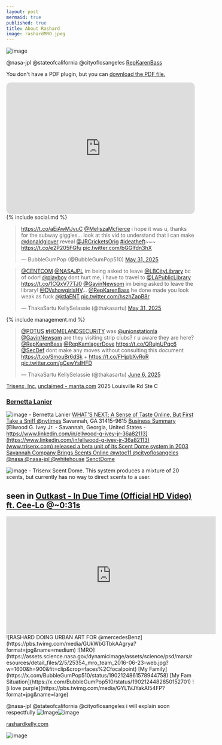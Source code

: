 ```yaml
---
layout: post
mermaid: true
published: true
title: About Rashard
image: rashardMRO.jpeg
---
```




![image](https://github.com/user-attachments/assets/5be21c81-f8bd-4505-b33f-2fe7c7e1350e)

@nasa-jpl @stateofcalifornia @cityoflosangeles [RepKarenBass](https://archive.org/details/image-1-01)

<object data="https://ia601200.us.archive.org/27/items/Contacting_MRO_n_RUST_SAMPLES_LARiVER_My_TECHSTACK/techstack_postcovidSimpleScanStation20250625110815.pdf" type="application/pdf" width="350" height="400">
<p>You don't have a PDF plugin, but you can <a href="https://ia601200.us.archive.org/27/items/Contacting_MRO_n_RUST_SAMPLES_LARiVER_My_TECHSTACK/techstack_postcovidSimpleScanStation20250625110815.pdf">download the PDF file.</a></p></object>


<iframe style="border-radius:12px" src="https://open.spotify.com/embed/track/1gkn90ExKRNAOlhDs4RoW0?utm_source=generator" width="100%" height="352" frameBorder="0" allowfullscreen="" allow="autoplay; clipboard-write; encrypted-media; fullscreen; picture-in-picture" loading="lazy"></iframe>
{% include social.md %}
<blockquote class="twitter-tweet"><p lang="en" dir="ltr"><a href="https://t.co/aEiAwMJvuC">https://t.co/aEiAwMJvuC</a> <a href="https://twitter.com/MeliszaMcfierce?ref_src=twsrc%5Etfw">@MeliszaMcfierce</a> i hope it was u, thanks for the subway giggles... look at this vid to understand that i can make <a href="https://twitter.com/donaldglover?ref_src=twsrc%5Etfw">@donaldglover</a> reveal <a href="https://twitter.com/JRCricketsOrig?ref_src=twsrc%5Etfw">@JRCricketsOrig</a> <a href="https://twitter.com/hashtag/ideatheft?src=hash&amp;ref_src=twsrc%5Etfw">#ideatheft</a>~~~ <a href="https://t.co/e2P205FGfu">https://t.co/e2P205FGfu</a> <a href="https://t.co/bGGIfdn3hX">pic.twitter.com/bGGIfdn3hX</a></p>&mdash; BubbleGumPop (@BubbleGumPop510) <a href="https://twitter.com/BubbleGumPop510/status/1928872292223955399?ref_src=twsrc%5Etfw">May 31, 2025</a></blockquote> <script async src="https://platform.twitter.com/widgets.js" charset="utf-8"></script>
<blockquote class="twitter-tweet"><p lang="en" dir="ltr"><a href="https://twitter.com/CENTCOM?ref_src=twsrc%5Etfw">@CENTCOM</a> <a href="https://twitter.com/NASAJPL?ref_src=twsrc%5Etfw">@NASAJPL</a> im being asked to leave <a href="https://twitter.com/LBCityLibrary?ref_src=twsrc%5Etfw">@LBCityLibrary</a> bc of odor! <a href="https://twitter.com/Playboy?ref_src=twsrc%5Etfw">@playboy</a> dont hurt me, i have to travel to <a href="https://twitter.com/LAPublicLibrary?ref_src=twsrc%5Etfw">@LAPublicLibrary</a> <a href="https://t.co/1CQxV77TJ0">https://t.co/1CQxV77TJ0</a> <a href="https://twitter.com/GavinNewsom?ref_src=twsrc%5Etfw">@GavinNewsom</a> im being asked to leave the library! <a href="https://twitter.com/DVshowgirlsHV?ref_src=twsrc%5Etfw">@DVshowgirlsHV</a>... <a href="https://twitter.com/RepKarenBass?ref_src=twsrc%5Etfw">@RepKarenBass</a> he done made you look weak as fuck <a href="https://twitter.com/ktlaENT?ref_src=twsrc%5Etfw">@ktlaENT</a> <a href="https://t.co/hszhZapB8r">pic.twitter.com/hszhZapB8r</a></p>&mdash; ThakaSartu KellySelassie (@thakasartu) <a href="https://twitter.com/thakasartu/status/1928908042994884917?ref_src=twsrc%5Etfw">May 31, 2025</a></blockquote> <script async src="https://platform.twitter.com/widgets.js" charset="utf-8"></script>

{% include management.md %}


<blockquote class="twitter-tweet"><p lang="en" dir="ltr"><a href="https://twitter.com/POTUS?ref_src=twsrc%5Etfw">@POTUS</a> <a href="https://twitter.com/hashtag/HOMELANDSECURiTY?src=hash&amp;ref_src=twsrc%5Etfw">#HOMELANDSECURiTY</a> was <a href="https://twitter.com/unionstationla?ref_src=twsrc%5Etfw">@unionstationla</a> <a href="https://twitter.com/GavinNewsom?ref_src=twsrc%5Etfw">@GavinNewsom</a> are they visiting strip clubs? r u aware they are here? <a href="https://twitter.com/RepKarenBass?ref_src=twsrc%5Etfw">@RepKarenBass</a> <a href="https://twitter.com/RepKamlagerDove?ref_src=twsrc%5Etfw">@RepKamlagerDove</a> <a href="https://t.co/QRujnUPqc6">https://t.co/QRujnUPqc6</a> <a href="https://twitter.com/SecDef?ref_src=twsrc%5Etfw">@SecDef</a> dont make any moves without consulting this document <a href="https://t.co/SmouBr6dSk">https://t.co/SmouBr6dSk</a> + <a href="https://t.co/FHjpbXvRoR">https://t.co/FHjpbXvRoR</a> <a href="https://t.co/gCewYsIHFD">pic.twitter.com/gCewYsIHFD</a></p>&mdash; ThakaSartu KellySelassie (@thakasartu) <a href="https://twitter.com/thakasartu/status/1931031626731147672?ref_src=twsrc%5Etfw">June 6, 2025</a></blockquote> <script async src="https://platform.twitter.com/widgets.js" charset="utf-8"></script>

[Trisenx, Inc.](https://www.bbb.org/us/ga/savannah/profile/computer-hardware/trisenx-inc-0403-235955126)
[unclaimed - manta.com](https://www.manta.com/c/mm33t09/trisenx-holdings-inc)
2025 Louisville Rd Ste C
### [Bernetta Lanier](https://www.savannahga.gov/3028/District-1)
![image - Bernetta Lanier](https://github.com/user-attachments/assets/9b917c10-c97c-460d-834d-bacbcdc3edb2)
[WHAT'S NEXT; A Sense of Taste Online, But First Take a Sniff @nytimes](https://www.nytimes.com/2000/12/21/technology/what-s-next-a-sense-of-taste-online-but-first-take-a-sniff.html)
Savannah, GA 31415-9615 [Business Summary](https://www.savannahnow.com/story/news/2010/08/27/business-summary/13685977007/)
[Ellwood G. Ivey Jr. - Savannah, Georgia, United States - https://www.linkedin.com/in/ellwood-g-ivey-jr-36a82113](https://www.linkedin.com/in/ellwood-g-ivey-jr-36a82113)
[(www.trisenx.com) released a beta unit of its Scent Dome system in 2003 ](https://www.researchgate.net/figure/Trisenx-Scent-Dome-This-system-produces-a-mixture-of-20-scents-but-currently-has-no-way_fig2_3422717)
[Savannah Company Brings Scents Online @wtoc11 @cityoflosangeles @nasa @nasa-jpl @whitehouse](https://www.wtoc.com/story/3771256/savannah-company-brings-scents-online/) [SenctDome](https://nstperfume.com/2005/04/18/the-scent-dome/)

![image - Trisenx Scent Dome. This system produces a mixture of 20 scents, but currently has no way to direct scents to a user.](https://github.com/user-attachments/assets/cabbc24f-761f-430c-8959-8a159fd07cf1)

## seen in [Outkast - In Due Time (Official HD Video) ft. Cee-Lo @~0:31s](https://youtu.be/gvMCA9jHFZ0?t=28)
<iframe width="560" height="315" src="https://www.youtube.com/embed/gvMCA9jHFZ0?si=XTVrLW0loWstjH1G" title="YouTube video player" frameborder="0" allow="accelerometer; autoplay; clipboard-write; encrypted-media; gyroscope; picture-in-picture; web-share" referrerpolicy="strict-origin-when-cross-origin" allowfullscreen></iframe>
![RASHARD DOING URBAN ART FOR @mercedesBenz](https://pbs.twimg.com/media/GUkWbGTbkAAgrya?format=jpg&name=medium)
![MRO](https://assets.science.nasa.gov/dynamicimage/assets/science/psd/mars/resources/detail_files/2/5/25354_mro_team_2016-06-23-web.jpg?w=1600&h=900&fit=clip&crop=faces%2Cfocalpoint)
[My Family](https://x.com/BubbleGumPop510/status/1902124861578944758) [My Fam Situation](https://x.com/BubbleGumPop510/status/1902124482850152701)
![i love purple](https://pbs.twimg.com/media/GYL1VJYakAI54FP?format=jpg&name=large)

@nasa-jpl @stateofcalifornia @cityoflosangeles i will explain soon respectfully 
<img src="https://pbs.twimg.com/media/Gsxw8tub0AADakT?format=png&amp;name=large" alt="Image"/>![image](https://github.com/user-attachments/assets/97a066b1-2c20-44ee-9357-6de4cf960585)

[rashardkelly.com](https://web.archive.org/web/20120213075546/http://www.rashardkelly.com/)

![image](https://github.com/user-attachments/assets/5be21c81-f8bd-4505-b33f-2fe7c7e1350e)

